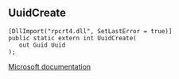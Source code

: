 ## UuidCreate

```
[DllImport("rpcrt4.dll", SetLastError = true)]
public static extern int UuidCreate(
   out Guid Uuid
);
```

[Microsoft documentation](https://docs.microsoft.com/en-us/windows/win32/api/rpcdce/nf-rpcdce-uuidcreate)

